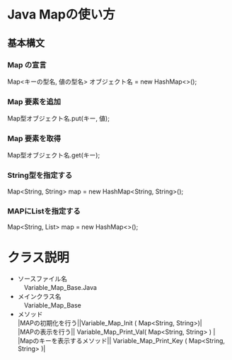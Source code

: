 # Java Mapの使い方
## 基本構文
### Map の宣言
   Map<キーの型名, 値の型名> オブジェクト名 = new HashMap<>();
### Map 要素を追加
   Map型オブジェクト名.put(キー, 値);

### Map 要素を取得
   Map型オブジェクト名.get(キー);

### String型を指定する
   Map<String, String> map = new HashMap<String, String>();

### MAPにListを指定する
   Map<String, List<String>> map = new HashMap<>();  

# クラス説明  
* ソースファイル名  
   　Variable_Map_Base.Java
* メインクラス名  
   　Variable_Map_Base
* メソッド  
  |MAPの初期化を行う||Variable_Map_Init ( Map<String, String>)|    
  |MAPの表示を行う|| Variable_Map_Print_Val( Map<String, String> ) |      
  |Mapのキーを表示するメソッド|| Variable_Map_Print_Key ( Map<String, String> )|
    
